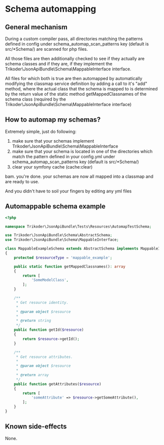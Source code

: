 # Schema automapping

## General mechanism
During a custom compiler pass, all directories matching the patterns defined in config under schema_automap_scan_patterns key (default is src/*Schema/) are scanned for php files.

All those files are then additionally checked to see if they actually are schema classes and if they are, if they implement the Trikoder\JsonApiBundle\Schema\MappableInterface interface.

All files for which both is true are then automapped by automatically modifying the classmap service definition by adding a call to it's "add" method, where the actual class that the schema is mapped to is determined by the return value of the static method getMappedClassnames of the schema class (required by the Trikoder\JsonApiBundle\Schema\MappableInterface interface)

## How to automap my schemas?
Extremely simple, just do following:

1. make sure that your schemas implement Trikoder\JsonApiBundle\Schema\MappableInterface
2. make sure that your schema is located in one of the directories which match the pattern defined in your config.yml under schema_automap_scan_patterns key (default is src/*Schema/)
3. clear your symfony cache (cache:clear)

bam. you're done. your schemas are now all mapped into a classmap and are ready to use. 

And you didn't have to soil your fingers by editing any yml files

## Automappable schema example
````php
<?php

namespace Trikoder\JsonApiBundle\Tests\Resources\AutomapTestSchema;

use Trikoder\JsonApiBundle\Schema\AbstractSchema;
use Trikoder\JsonApiBundle\Schema\MappableInterface;

class MappableExampleSchema extends AbstractSchema implements MappableInterface
{
    protected $resourceType = 'mappable_example';

    public static function getMappedClassnames(): array
    {
        return [
            'SomeModelClass',
        ];
    }

    /**
     * Get resource identity.
     *
     * @param object $resource
     *
     * @return string
     */
    public function getId($resource)
    {
        return $resource->getId();
    }

    /**
     * Get resource attributes.
     *
     * @param object $resource
     *
     * @return array
     */
    public function getAttributes($resource)
    {
        return [
            'someAttribute' => $resource->getSomeAttribute(),
        ];
    }
}

````

## Known side-effects
None.